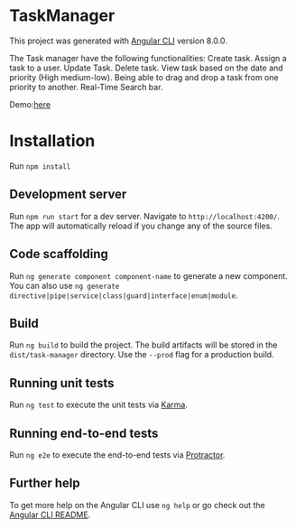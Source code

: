 # TaskManager

This project was generated with [Angular CLI](https://github.com/angular/angular-cli) version 8.0.0.

The Task manager have the following functionalities:
Create task.
Assign a task to a user.
Update Task. 
Delete task.
View task based on the date and priority (High medium-low).
Being able to drag and drop a task from one priority to another.
Real-Time Search bar.

Demo:[here](https://taskmanagerplatform.netlify.app)

# Installation
Run `npm install`

## Development server
Run `npm run start` for a dev server. Navigate to `http://localhost:4200/`. The app will automatically reload if you change any of the source files.

## Code scaffolding

Run `ng generate component component-name` to generate a new component. You can also use `ng generate directive|pipe|service|class|guard|interface|enum|module`.

## Build

Run `ng build` to build the project. The build artifacts will be stored in the `dist/task-manager` directory. Use the `--prod` flag for a production build.

## Running unit tests

Run `ng test` to execute the unit tests via [Karma](https://karma-runner.github.io).

## Running end-to-end tests

Run `ng e2e` to execute the end-to-end tests via [Protractor](http://www.protractortest.org/).

## Further help

To get more help on the Angular CLI use `ng help` or go check out the [Angular CLI README](https://github.com/angular/angular-cli/blob/master/README.md).
